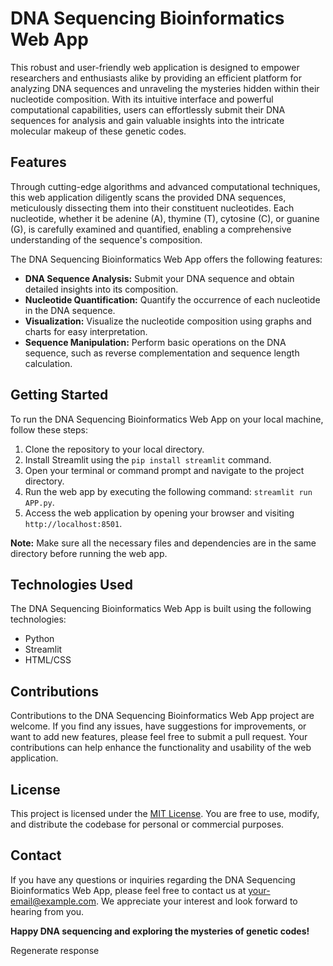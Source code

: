 # DNA Sequencing Bioinformatics Web App

This robust and user-friendly web application is designed to empower researchers and enthusiasts alike by providing an efficient platform for analyzing DNA sequences and unraveling the mysteries hidden within their nucleotide composition. With its intuitive interface and powerful computational capabilities, users can effortlessly submit their DNA sequences for analysis and gain valuable insights into the intricate molecular makeup of these genetic codes.

## Features

Through cutting-edge algorithms and advanced computational techniques, this web application diligently scans the provided DNA sequences, meticulously dissecting them into their constituent nucleotides. Each nucleotide, whether it be adenine (A), thymine (T), cytosine (C), or guanine (G), is carefully examined and quantified, enabling a comprehensive understanding of the sequence's composition.

The DNA Sequencing Bioinformatics Web App offers the following features:

- **DNA Sequence Analysis:** Submit your DNA sequence and obtain detailed insights into its composition.
- **Nucleotide Quantification:** Quantify the occurrence of each nucleotide in the DNA sequence.
- **Visualization:** Visualize the nucleotide composition using graphs and charts for easy interpretation.
- **Sequence Manipulation:** Perform basic operations on the DNA sequence, such as reverse complementation and sequence length calculation.

## Getting Started

To run the DNA Sequencing Bioinformatics Web App on your local machine, follow these steps:

1. Clone the repository to your local directory.
2. Install Streamlit using the `pip install streamlit` command.
3. Open your terminal or command prompt and navigate to the project directory.
4. Run the web app by executing the following command: `streamlit run APP.py`.
5. Access the web application by opening your browser and visiting `http://localhost:8501`.

**Note:** Make sure all the necessary files and dependencies are in the same directory before running the web app.

## Technologies Used

The DNA Sequencing Bioinformatics Web App is built using the following technologies:

- Python
- Streamlit
- HTML/CSS

## Contributions

Contributions to the DNA Sequencing Bioinformatics Web App project are welcome. If you find any issues, have suggestions for improvements, or want to add new features, please feel free to submit a pull request. Your contributions can help enhance the functionality and usability of the web application.

## License

This project is licensed under the [MIT License](LICENSE). You are free to use, modify, and distribute the codebase for personal or commercial purposes.

## Contact

If you have any questions or inquiries regarding the DNA Sequencing Bioinformatics Web App, please feel free to contact us at [your-email@example.com](mailto:your-email@example.com). We appreciate your interest and look forward to hearing from you.

**Happy DNA sequencing and exploring the mysteries of genetic codes!**




Regenerate response
